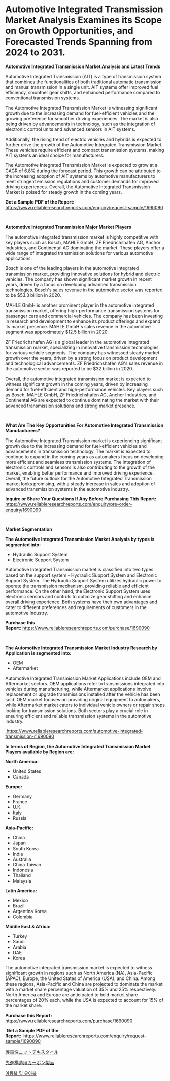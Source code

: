 <p><h1>Automotive Integrated Transmission Market Analysis Examines its Scope on Growth Opportunities, and Forecasted Trends Spanning from 2024 to 2031.</h1></p><p><strong>Automotive Integrated Transmission Market Analysis and Latest Trends</strong></p>
<p><p>Automotive Integrated Transmission (AIT) is a type of transmission system that combines the functionalities of both traditional automatic transmission and manual transmission in a single unit. AIT systems offer improved fuel efficiency, smoother gear shifts, and enhanced performance compared to conventional transmission systems.</p><p>The Automotive Integrated Transmission Market is witnessing significant growth due to the increasing demand for fuel-efficient vehicles and the growing preference for smoother driving experiences. The market is also being driven by advancements in technology, such as the integration of electronic control units and advanced sensors in AIT systems.</p><p>Additionally, the rising trend of electric vehicles and hybrids is expected to further drive the growth of the Automotive Integrated Transmission Market. These vehicles require efficient and compact transmission systems, making AIT systems an ideal choice for manufacturers.</p><p>The Automotive Integrated Transmission Market is expected to grow at a CAGR of 6.8% during the forecast period. This growth can be attributed to the increasing adoption of AIT systems by automotive manufacturers to meet stringent emission regulations and customer demands for improved driving experiences. Overall, the Automotive Integrated Transmission Market is poised for steady growth in the coming years.</p></p>
<p><strong>Get a Sample PDF of the Report:&nbsp;</strong> <a href="https://www.reliableresearchreports.com/enquiry/request-sample/1690090">https://www.reliableresearchreports.com/enquiry/request-sample/1690090</a></p>
<p>&nbsp;</p>
<p><strong>Automotive Integrated Transmission Major Market Players</strong></p>
<p><p>The automotive integrated transmission market is highly competitive with key players such as Bosch, MAHLE GmbH, ZF Friedrichshafen AG, Anchor Industries, and Continental AG dominating the market. These players offer a wide range of integrated transmission solutions for various automotive applications.</p><p>Bosch is one of the leading players in the automotive integrated transmission market, providing innovative solutions for hybrid and electric vehicles. The company has shown significant market growth in recent years, driven by a focus on developing advanced transmission technologies. Bosch's sales revenue in the automotive sector was reported to be $53.3 billion in 2020.</p><p>MAHLE GmbH is another prominent player in the automotive integrated transmission market, offering high-performance transmission systems for passenger cars and commercial vehicles. The company has been investing in research and development to enhance its product offerings and expand its market presence. MAHLE GmbH's sales revenue in the automotive segment was approximately $12.5 billion in 2020.</p><p>ZF Friedrichshafen AG is a global leader in the automotive integrated transmission market, specializing in innovative transmission technologies for various vehicle segments. The company has witnessed steady market growth over the years, driven by a strong focus on product development and technological advancements. ZF Friedrichshafen AG's sales revenue in the automotive sector was reported to be $32 billion in 2020.</p><p>Overall, the automotive integrated transmission market is expected to witness significant growth in the coming years, driven by increasing demand for fuel-efficient and high-performance vehicles. Key players such as Bosch, MAHLE GmbH, ZF Friedrichshafen AG, Anchor Industries, and Continental AG are expected to continue dominating the market with their advanced transmission solutions and strong market presence.</p></p>
<p>&nbsp;</p>
<p><strong>What Are The Key Opportunities For Automotive Integrated Transmission Manufacturers?</strong></p>
<p><p>The Automotive Integrated Transmission market is experiencing significant growth due to the increasing demand for fuel-efficient vehicles and advancements in transmission technology. The market is expected to continue to expand in the coming years as automakers focus on developing more efficient and seamless transmission systems. The integration of electronic controls and sensors is also contributing to the growth of the market, enabling better performance and improved driving experience. Overall, the future outlook for the Automotive Integrated Transmission market looks promising, with a steady increase in sales and adoption of advanced transmission systems in the automotive industry.</p></p>
<p><strong>Inquire or Share Your Questions If Any Before Purchasing This Report:</strong> <a href="https://www.reliableresearchreports.com/enquiry/pre-order-enquiry/1690090">https://www.reliableresearchreports.com/enquiry/pre-order-enquiry/1690090</a></p>
<p>&nbsp;</p>
<p><strong>Market Segmentation</strong></p>
<p><strong>The Automotive Integrated Transmission Market Analysis by types is segmented into:</strong></p>
<p><ul><li>Hydraulic Support System</li><li>Electronic Support System</li></ul></p>
<p><p>Automotive Integrated Transmission market is classified into two types based on the support system - Hydraulic Support System and Electronic Support System. The Hydraulic Support System utilizes hydraulic power to operate the transmission mechanism, providing reliable and efficient performance. On the other hand, the Electronic Support System uses electronic sensors and controls to optimize gear shifting and enhance overall driving experience. Both systems have their own advantages and cater to different preferences and requirements of customers in the automotive industry.</p></p>
<p><strong>Purchase this Report:&nbsp;</strong><a href="https://www.reliableresearchreports.com/purchase/1690090">https://www.reliableresearchreports.com/purchase/1690090</a></p>
<p>&nbsp;</p>
<p><strong>The Automotive Integrated Transmission Market Industry Research by Application is segmented into:</strong></p>
<p><ul><li>OEM</li><li>Aftermarket</li></ul></p>
<p><p>Automotive Integrated Transmission Market Applications include OEM and Aftermarket sectors. OEM applications refer to transmissions integrated into vehicles during manufacturing, while Aftermarket applications involve replacement or upgrade transmissions installed after the vehicle has been sold. OEM market focuses on providing original equipment to automakers, while Aftermarket market caters to individual vehicle owners or repair shops looking for transmission solutions. Both sectors play a crucial role in ensuring efficient and reliable transmission systems in the automotive industry.</p></p>
<p><a href="https://www.reliableresearchreports.com/automotive-integrated-transmission-r1690090">&nbsp;https://www.reliableresearchreports.com/automotive-integrated-transmission-r1690090</a></p>
<p><strong>In terms of Region, the Automotive Integrated Transmission Market Players available by Region are:</strong></p>
<p>
    <p> <strong> North America: </strong>
        <ul>
            <li>United States</li>
            <li>Canada</li>
        </ul>
        </p> 
    <p> <strong> Europe: </strong>
        <ul>
            <li>Germany</li>
            <li>France</li>
            <li>U.K.</li>
            <li>Italy</li>
            <li>Russia</li>
        </ul>
        </p> 
    <p> <strong> Asia-Pacific: </strong>
        <ul>
            <li>China</li>
            <li>Japan</li>
            <li>South Korea</li>
            <li>India</li>
            <li>Australia</li>
            <li>China Taiwan</li>
            <li>Indonesia</li>
            <li>Thailand</li>
            <li>Malaysia</li>
        </ul>
        </p> 
    <p> <strong> Latin America: </strong>
        <ul>
            <li>Mexico</li>
            <li>Brazil</li>
            <li>Argentina Korea</li>
            <li>Colombia</li>
        </ul>
        </p> 
    <p> <strong> Middle East & Africa: </strong>
        <ul>
            <li>Turkey</li>
            <li>Saudi</li>
            <li>Arabia</li>
            <li>UAE</li>
            <li>Korea</li>
        </ul>
    </p>
    </p>
<p><p>The automotive integrated transmission market is expected to witness significant growth in regions such as North America (NA), Asia-Pacific (APAC), Europe, the United States of America (USA), and China. Among these regions, Asia-Pacific and China are projected to dominate the market with a market share percentage valuation of 35% and 25% respectively. North America and Europe are anticipated to hold market share percentages of 20% each, while the USA is expected to account for 15% of the market share.</p></p>
<p><strong>Purchase this Report: </strong><a href="https://www.reliableresearchreports.com/purchase/1690090">https://www.reliableresearchreports.com/purchase/1690090</a></p>
<p>&nbsp;<strong>Get a Sample PDF of the Report:&nbsp;&nbsp;</strong><a href="https://www.reliableresearchreports.com/enquiry/request-sample/1690090">https://www.reliableresearchreports.com/enquiry/request-sample/1690090</a></p>
<p><strong></strong></p>
<p><p><a href="https://medium.com/@lonnyguann/%E5%B0%8E%E9%9B%BB%E6%80%A7%E3%83%8B%E3%83%83%E3%83%88%E7%94%9F%E5%9C%B0%E5%B8%82%E5%A0%B4%E8%A6%8F%E6%A8%A1-cagr-%E3%83%88%E3%83%AC%E3%83%B3%E3%83%89-2024-2030-7a348818bc4d">導電性ニットテキスタイル</a></p><p><a href="https://medium.com/@sandrajerde2015/%E5%85%88%E9%80%B2%E7%9A%84%E3%81%AA%E6%A7%8B%E9%80%A0%E7%94%A8%E7%82%AD%E7%B4%A0%E8%A3%BD%E5%93%81%E5%B8%82%E5%A0%B4%E3%81%AE%E8%A6%8F%E6%A8%A1%E3%81%A8%E5%B8%82%E5%A0%B4%E5%8B%95%E5%90%91-%E5%AE%8C%E5%85%A8%E3%81%AA%E6%A5%AD%E7%95%8C%E6%A6%82%E8%A6%81-2024%E5%B9%B4%E3%81%8B%E3%82%892031%E5%B9%B4%E3%81%BE%E3%81%A7-2e529a05c01c">先進構造用カーボン製品</a></p><p><a href="https://medium.com/@koreycrooks2022/%EC%96%B4%EB%A6%B0%EC%9D%B4-%EB%B0%8F-%EC%9C%A0%EC%95%84%EB%B3%B5-%EC%8B%9C%EC%9E%A5-%EA%B7%9C%EB%AA%A8-%EC%8B%9C%EC%9E%A5-%EC%A0%84%EB%A7%9D-%EB%B0%8F-%EC%8B%9C%EC%9E%A5-%EC%98%88%EC%B8%A1-2024%EB%85%84%EB%B6%80%ED%84%B0-2031%EB%85%84-3b51c82d8a0c">아동복 및 유아복</a></p></p>